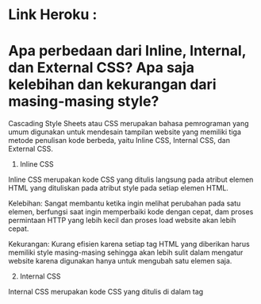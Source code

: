 # Link Heroku : #


# Apa perbedaan dari Inline, Internal, dan External CSS? Apa saja kelebihan dan kekurangan dari masing-masing style? #

Cascading Style Sheets atau CSS merupakan bahasa pemrograman yang umum digunakan untuk mendesain tampilan website yang memiliki tiga metode penulisan kode berbeda, yaitu Inline CSS, Internal CSS, dan External CSS.

1. Inline CSS

Inline CSS merupakan kode CSS yang ditulis langsung pada atribut elemen HTML yang dituliskan pada atribut style pada setiap elemen HTML.

Kelebihan: Sangat membantu ketika ingin melihat perubahan pada satu elemen, berfungsi saat ingin memperbaiki kode dengan cepat, dam proses permintaan HTTP yang lebih kecil dan proses load website akan lebih cepat.

Kekurangan: Kurang efisien karena setiap tag HTML yang diberikan harus memiliki style masing-masing sehingga akan lebih sulit dalam mengatur website karena digunakan hanya untuk mengubah satu elemen saja.


2. Internal CSS

Internal CSS merupakan kode CSS yang ditulis di dalam tag <style> dan kode HTML dituliskan di bagian atas (header) file HTML. Internal CSS bisa digunakan untuk membuat tampilan pada satu halaman website dan tidak digunakan pada halaman website yang lain.

Kelebihan: Perubahan pada Internal CSS hanya berlaku pada satu halaman saja sehingga tidak perlu melakukan upload beberapa file karena HTML dan CSS berada dalam satu file. Class dan ID dapat digunakan oleh internal stylesheet.

Kekurangan: Tidak efisien saat ingin menggunakan CSS yang sama dalam beberapa file dan membuat performa website lebih lambat karena CSS yang berbeda-beda akan mengakibatkan loading ulang setiap mengganti halaman website.


3. External CSS

Eksternal CSS merupakan kode CSS yang ditulis terpisah dengan kode HTML Eksternal CSS ditulis di sebuah file khusus yang berekstensi .css. Pada umumnya, file eksternal CSS diletakkan setelah bagian <head> pada halaman.

Kelebihan: Ukuran file HTML menjadi lebih kecil dan struktur dari kode HTML lebih rapi, loading website menjadi lebih cepat, dan file CSS dapat digunakan di beberapa halaman website sekaligus.

Kekurangan: Halaman akan menjadi berantakan ketika file CSS gagal dipanggil oleh file HTML, misalnya karena koneksi internet yang lambat.


# Jelaskan tag HTML5 yang kamu ketahui. #
'''<head>''' : mendefinisikan head dari document
'''<body>''' : mendefinisikan body dari document
<title> : mengatur judul halaman
<button> : membuat button yang dapat diklik
<table> : membuat tabel
<h1> hingga <h6> : mencetak tulisan sebagai header (semakin kecil angka, semakin besar ukuran yang dicetak)
<a> : me-refer pada link web tujuan
<p> : mencetak teks dalam bentuk paragraf
<hr> : menampilkan garis horizontal
<br> : memberikan line break atau jeda kosong
<tr> : mendefinisikan baris pada tabel
<td> : mendefinisikan kolom pada tabel
 
 
# Jelaskan tipe-tipe CSS selector yang kamu ketahui. #
  
1. Tag Selector
  
Selector yang akan memilih elemen berdasarkan nama tagnya.
  
p {
    color: blue;
}
  
  
2. ID Selector
  
Selector yang akan memilih elemen berdasarkan nama class yang diberikan dan hanya dapat digunakan pada tepat satu inisiasi elemen. ID Selector diawali dengan tanda pagar (#).
  
#header {
    background: teal;
    color: white;
    height: 100px;
    padding: 50px;
}

  
3. Class Selector
  
Hampir serupa dengan ID Selector, namun dapat digunakan oleh beberapa elemen. Class Selector diawali dengan tanda titik (.).
  
.pink {
  color: white;
  background: pink;
  padding: 5px;
}


# Jelaskan bagaimana cara kamu mengimplementasikan checklist di atas. #

